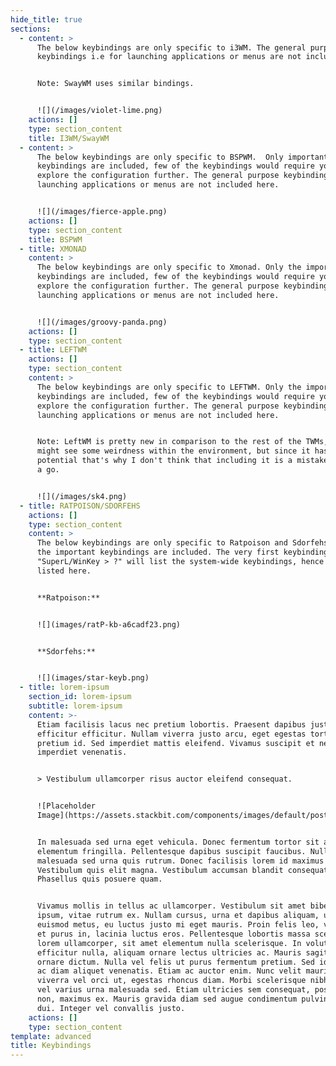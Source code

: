 ```yaml
---
hide_title: true
sections:
  - content: >
      The below keybindings are only specific to i3WM. The general purpose
      keybindings i.e for launching applications or menus are not included here.


      Note: SwayWM uses similar bindings.


      ![](/images/violet-lime.png)
    actions: []
    type: section_content
    title: I3WM/SwayWM
  - content: >
      The below keybindings are only specific to BSPWM.  Only important
      keybindings are included, few of the keybindings would require you to
      explore the configuration further. The general purpose keybindings i.e for
      launching applications or menus are not included here.


      ![](/images/fierce-apple.png)
    actions: []
    type: section_content
    title: BSPWM
  - title: XMONAD
    content: >
      The below keybindings are only specific to Xmonad. Only the important
      keybindings are included, few of the keybindings would require you to
      explore the configuration further. The general purpose keybindings i.e for
      launching applications or menus are not included here.


      ![](/images/groovy-panda.png)
    actions: []
    type: section_content
  - title: LEFTWM
    actions: []
    type: section_content
    content: >
      The below keybindings are only specific to LEFTWM. Only the important
      keybindings are included, few of the keybindings would require you to
      explore the configuration further. The general purpose keybindings i.e for
      launching applications or menus are not included here.


      Note: LeftWM is pretty new in comparison to the rest of the TWMs, so you
      might see some weirdness within the environment, but since it has a huge
      potential that's why I don't think that including it is a mistake. Give it
      a go.


      ![](/images/sk4.png)
  - title: RATPOISON/SDORFEHS
    actions: []
    type: section_content
    content: >
      The below keybindings are only specific to Ratpoison and Sdorfehs. Only
      the important keybindings are included. The very first keybinding listed
      "SuperL/WinKey > ?" will list the system-wide keybindings, hence are not
      listed here.


      **Ratpoison:**


      ![](images/ratP-kb-a6cadf23.png)


      **Sdorfehs:**


      ![](images/star-keyb.png)
  - title: lorem-ipsum
    section_id: lorem-ipsum
    subtitle: lorem-ipsum
    content: >-
      Etiam facilisis lacus nec pretium lobortis. Praesent dapibus justo non
      efficitur efficitur. Nullam viverra justo arcu, eget egestas tortor
      pretium id. Sed imperdiet mattis eleifend. Vivamus suscipit et neque
      imperdiet venenatis.


      > Vestibulum ullamcorper risus auctor eleifend consequat.


      ![Placeholder
      Image](https://assets.stackbit.com/components/images/default/post-4.jpeg)


      In malesuada sed urna eget vehicula. Donec fermentum tortor sit amet nisl
      elementum fringilla. Pellentesque dapibus suscipit faucibus. Nullam
      malesuada sed urna quis rutrum. Donec facilisis lorem id maximus mattis.
      Vestibulum quis elit magna. Vestibulum accumsan blandit consequat.
      Phasellus quis posuere quam.


      Vivamus mollis in tellus ac ullamcorper. Vestibulum sit amet bibendum
      ipsum, vitae rutrum ex. Nullam cursus, urna et dapibus aliquam, urna leo
      euismod metus, eu luctus justo mi eget mauris. Proin felis leo, volutpat
      et purus in, lacinia luctus eros. Pellentesque lobortis massa scelerisque
      lorem ullamcorper, sit amet elementum nulla scelerisque. In volutpat
      efficitur nulla, aliquam ornare lectus ultricies ac. Mauris sagittis
      ornare dictum. Nulla vel felis ut purus fermentum pretium. Sed id lectus
      ac diam aliquet venenatis. Etiam ac auctor enim. Nunc velit mauris,
      viverra vel orci ut, egestas rhoncus diam. Morbi scelerisque nibh tellus,
      vel varius urna malesuada sed. Etiam ultricies sem consequat, posuere urna
      non, maximus ex. Mauris gravida diam sed augue condimentum pulvinar vel ac
      dui. Integer vel convallis justo.
    actions: []
    type: section_content
template: advanced
title: Keybindings
---
```

